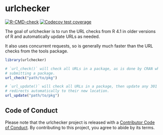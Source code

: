 # urlchecker

<!-- badges: start -->
[![R-CMD-check](https://github.com/r-lib/urlchecker/actions/workflows/R-CMD-check.yaml/badge.svg)](https://github.com/r-lib/urlchecker/actions/workflows/R-CMD-check.yaml)
[![Codecov test coverage](https://codecov.io/gh/r-lib/urlchecker/branch/main/graph/badge.svg)](https://app.codecov.io/gh/r-lib/urlchecker?branch=main)
<!-- badges: end -->

The goal of urlchecker is to run the URL checks from R 4.1 in older versions of R and automatically update URLs as needed.

It also uses concurrent requests, so is generally much faster than the URL checks from the tools package.

``` r
library(urlchecker)

# `url_check()` will check all URLs in a package, as is done by CRAN when
# submitting a package.
url_check("path/to/pkg")

# `url_update()` will check all URLs in a package, then update any 301
# redirects automatically to their new location.
url_update("path/to/pkg")
```

## Code of Conduct

Please note that the urlchecker project is released with a 
[Contributor Code of Conduct](https://r-lib.github.io/urlchecker/CODE_OF_CONDUCT.html).
By contributing to this project, you agree to abide by its terms.
